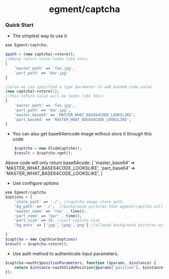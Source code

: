 # <center>egment/captcha</center>

### Quick Start

- The simplest way to use it

```php
use Egment/captcha;

$path = (new captcha)->store();
//Above return value looks like this:
[
    'master_path' => 'foo.jpg',
    'part_path' => 'bar.jpg'
]

//also we can specified a type parameter to add base64 code value.
(new captcha)->store(1);
//This return value will be looks like this:
[
    'master_path' => 'foo.jpg',
    'part_path' => 'bar.jpg',
    'master_base64' => 'MASTER_WHAT_BASE64CODE_LOOKSLIKE',
    'part_base64' => 'MASTER_WHAT_BASE64CODE_LOOKSLIKE',
]
```

- You can also get base64encode image without store it through this code:
```php
    $captcha = new SlideCaptcha();
    $result = $captcha->get();
```
Above code will only return base64code:
[
     'master_base64' => 'MASTER_WHAT_BASE64CODE_LOOKSLIKE',
    'part_base64' => 'MASTER_WHAT_BASE64CODE_LOOKSLIKE',
]




- Use configure options

```php
use Egment/captcha
$options = [
    'store_path' => './', //captcha image store path
    'bg_path' => './',	//background pictures that egment/captcha will use
    'master_name' => 'foo' . time(),
    'part_name' => 'bar' . time(),
    'part_size' => 30, //part captcha size
    'bg_exts' => ['jpg','jpeg','png'] //allowed background pictures extensions
    
]
$captcha = new Capthca($options)
$result = $captcha->store();

```



- Use auth method to authenticate input parameters.

```php
$captcha->auth($positionParameters, function ($params, $instance) {
    return $instance->authSlidePosition($params['position'], $instance->getPartMiddlePoint()[0]);
});
```